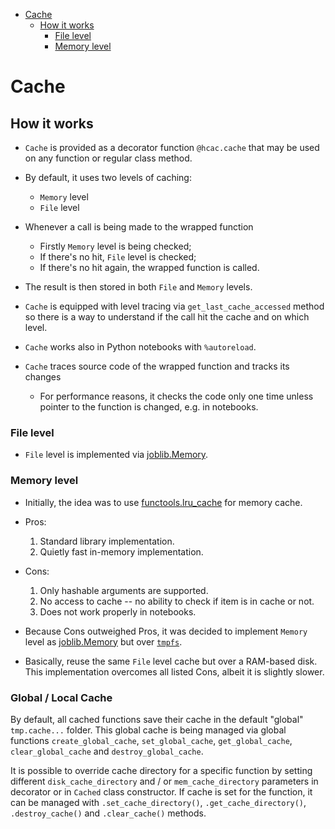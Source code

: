 <!--ts-->
   * [Cache](#cache)
      * [How it works](#how-it-works)
         * [File level](#file-level)
         * [Memory level](#memory-level)



<!--te-->
# Cache

## How it works

- `Cache` is provided as a decorator function `@hcac.cache` that may be used on
  any function or regular class method.

- By default, it uses two levels of caching:
  - `Memory` level
  - `File` level

- Whenever a call is being made to the wrapped function
  - Firstly `Memory` level is being checked;
  - If there's no hit, `File` level is checked;
  - If there's no hit again, the wrapped function is called.

- The result is then stored in both `File` and `Memory` levels.

- `Cache` is equipped with level tracing via `get_last_cache_accessed` method so
  there is a way to understand if the call hit the cache and on which level.

- `Cache` works also in Python notebooks with `%autoreload`.
- `Cache` traces source code of the wrapped function and tracks its changes
  - For performance reasons, it checks the code only one time unless pointer to
    the function is changed, e.g. in notebooks.

### File level

- `File` level is implemented via
  [joblib.Memory](https://joblib.readthedocs.io/en/latest/generated/joblib.Memory.html).

### Memory level

- Initially, the idea was to use
  [functools.lru_cache](https://docs.python.org/3/library/functools.html#functools.lru_cache)
  for memory cache.

- Pros:

  1. Standard library implementation.
  2. Quietly fast in-memory implementation.

- Cons:

  1. Only hashable arguments are supported.
  2. No access to cache -- no ability to check if item is in cache or not.
  3. Does not work properly in notebooks.

- Because Cons outweighed Pros, it was decided to implement `Memory` level as
  [joblib.Memory](https://joblib.readthedocs.io/en/latest/generated/joblib.Memory.html)
  but over [`tmpfs`](https://uk.wikipedia.org/wiki/Tmpfs).
- Basically, reuse the same `File` level cache but over a RAM-based disk. This
  implementation overcomes all listed Cons, albeit it is slightly slower.

### Global / Local Cache

By default, all cached functions save their cache in the default "global" `tmp.cache...` folder.
This global cache is being managed via global functions `create_global_cache`, `set_global_cache`, `get_global_cache`, `clear_global_cache` and `destroy_global_cache`.

It is possible to override cache directory for a specific function by setting different `disk_cache_directory` and / or `mem_cache_directory` parameters in decorator or in `Cached` class constructor.
If cache is set for the function, it can be managed with `.set_cache_directory()`, `.get_cache_directory()`, `.destroy_cache()` and `.clear_cache()` methods.
